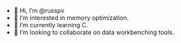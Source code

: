 - 👋 Hi, I’m @russpv
- 👀 I’m interested in memory optimization.
- 🌱 I’m currently learning C.
- 💞️ I’m looking to collaborate on data workbenching tools.

<!---
russpv/russpv is a ✨ special ✨ repository because its `README.md` (this file) appears on your GitHub profile.
You can click the Preview link to take a look at your changes.
--->
